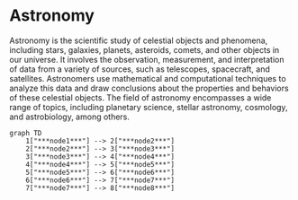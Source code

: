 
# Astronomy
Astronomy is the scientific study of celestial objects and phenomena, including stars, galaxies, planets, asteroids, comets, and other objects in our universe. It involves the observation, measurement, and interpretation of data from a variety of sources, such as telescopes, spacecraft, and satellites. Astronomers use mathematical and computational techniques to analyze this data and draw conclusions about the properties and behaviors of these celestial objects. The field of astronomy encompasses a wide range of topics, including planetary science, stellar astronomy, cosmology, and astrobiology, among others.


```mermaid
graph TD
    1["***node1***"] --> 2["***node2***"]
    2["***node2***"] --> 3["***node3***"]
    3["***node3***"] --> 4["***node4***"]
    4["***node4***"] --> 5["***node5***"]
    5["***node5***"] --> 6["***node6***"]
    6["***node6***"] --> 7["***node7***"]
    7["***node7***"] --> 8["***node8***"]

```
            
            